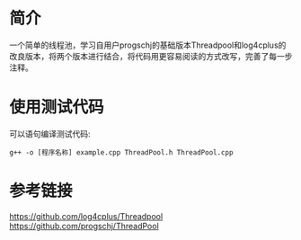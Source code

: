 # 简介

一个简单的线程池，学习自用户progschj的基础版本Threadpool和log4cplus的改良版本，将两个版本进行结合，将代码用更容易阅读的方式改写，完善了每一步注释。

# 使用测试代码

可以语句编译测试代码:

```
g++ -o [程序名称] example.cpp ThreadPool.h ThreadPool.cpp
```

# 参考链接

https://github.com/log4cplus/Threadpool
https://github.com/progschj/ThreadPool
